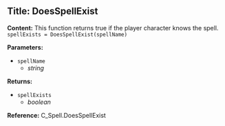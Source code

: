 ## Title: DoesSpellExist

**Content:**
This function returns true if the player character knows the spell.
`spellExists = DoesSpellExist(spellName)`

**Parameters:**
- `spellName`
  - *string*

**Returns:**
- `spellExists`
  - *boolean*

**Reference:**
C_Spell.DoesSpellExist